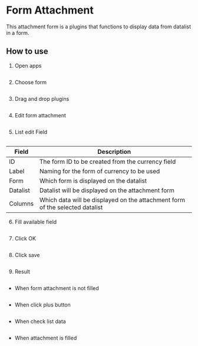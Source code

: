 # Form Attachment

This attachment form is a plugins that functions to display data from datalist in a form.

## How to use

1. Open apps

<img src="https://raw.githubusercontent.com/kinnara-digital-studio/kecak-workflow/master/docs/assets/formAttach_openApps.png" alt="" />


2. Choose form

<img src="https://raw.githubusercontent.com/kinnara-digital-studio/kecak-workflow/master/docs/assets/formAttach_chooseForm.png" alt="" />

3. Drag and drop plugins

<img src="https://raw.githubusercontent.com/kinnara-digital-studio/kecak-workflow/master/docs/assets/formAttach_dragDrop.png" alt="" />


4. Edit form attachment

<img src="https://raw.githubusercontent.com/kinnara-digital-studio/kecak-workflow/master/docs/assets/formAttach_edit.png" alt="" />


5. List edit Field

<img src="https://raw.githubusercontent.com/kinnara-digital-studio/kecak-workflow/master/docs/assets/formAttach_editPlugins.png" alt="" />

| Field | Description |
|-------|-------------|
|ID| The form ID to be created from the currency field |
|Label| Naming for the form of currency to be used |
|Form| Which form is displayed on the datalist |
|Datalist| Datalist will be displayed on the attachment form |
|Columns| Which data will be displayed on the attachment form of the selected datalist |

6. Fill available field

<img src="https://raw.githubusercontent.com/kinnara-digital-studio/kecak-workflow/master/docs/assets/formAttach_fillField.png" alt="" />


7. Click OK

<img src="https://raw.githubusercontent.com/kinnara-digital-studio/kecak-workflow/master/docs/assets/formAttach_ok.png" alt="" />


8. Click save

<img src="https://raw.githubusercontent.com/kinnara-digital-studio/kecak-workflow/master/docs/assets/formAttach_save.png" alt="" />


9. Result

<img src="https://raw.githubusercontent.com/kinnara-digital-studio/kecak-workflow/master/docs/assets/.png" alt="" />

- When form attachment is not filled

<img src="https://raw.githubusercontent.com/kinnara-digital-studio/kecak-workflow/master/docs/assets/formAttach_result1.png" alt="" />


- When click plus button

<img src="https://raw.githubusercontent.com/kinnara-digital-studio/kecak-workflow/master/docs/assets/formAttach_result2.png" alt="" />

- When check list data

<img src="https://raw.githubusercontent.com/kinnara-digital-studio/kecak-workflow/master/docs/assets/formAttach_result3.png" alt="" />

- When attachment is filled

<img src="https://raw.githubusercontent.com/kinnara-digital-studio/kecak-workflow/master/docs/assets/formAttach_result4.png" alt="" />

